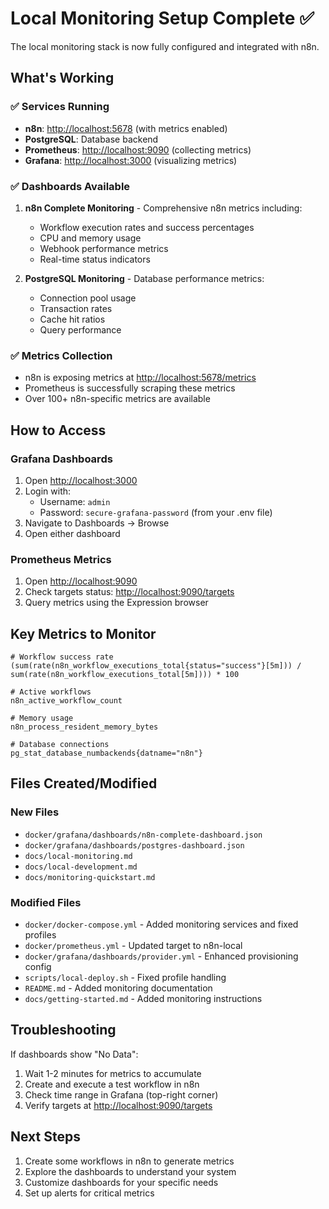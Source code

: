 # Local Monitoring Setup Complete ✅

The local monitoring stack is now fully configured and integrated with n8n.

## What's Working

### ✅ Services Running

- **n8n**: <http://localhost:5678> (with metrics enabled)
- **PostgreSQL**: Database backend
- **Prometheus**: <http://localhost:9090> (collecting metrics)
- **Grafana**: <http://localhost:3000> (visualizing metrics)

### ✅ Dashboards Available

1. **n8n Complete Monitoring** - Comprehensive n8n metrics including:
   - Workflow execution rates and success percentages
   - CPU and memory usage
   - Webhook performance metrics
   - Real-time status indicators

2. **PostgreSQL Monitoring** - Database performance metrics:
   - Connection pool usage
   - Transaction rates
   - Cache hit ratios
   - Query performance

### ✅ Metrics Collection

- n8n is exposing metrics at <http://localhost:5678/metrics>
- Prometheus is successfully scraping these metrics
- Over 100+ n8n-specific metrics are available

## How to Access

### Grafana Dashboards

1. Open <http://localhost:3000>
2. Login with:
   - Username: `admin`
   - Password: `secure-grafana-password` (from your .env file)
3. Navigate to Dashboards → Browse
4. Open either dashboard

### Prometheus Metrics

1. Open <http://localhost:9090>
2. Check targets status: <http://localhost:9090/targets>
3. Query metrics using the Expression browser

## Key Metrics to Monitor

```prometheus
# Workflow success rate
(sum(rate(n8n_workflow_executions_total{status="success"}[5m])) / sum(rate(n8n_workflow_executions_total[5m]))) * 100

# Active workflows
n8n_active_workflow_count

# Memory usage
n8n_process_resident_memory_bytes

# Database connections
pg_stat_database_numbackends{datname="n8n"}
```

## Files Created/Modified

### New Files

- `docker/grafana/dashboards/n8n-complete-dashboard.json`
- `docker/grafana/dashboards/postgres-dashboard.json`
- `docs/local-monitoring.md`
- `docs/local-development.md`
- `docs/monitoring-quickstart.md`

### Modified Files

- `docker/docker-compose.yml` - Added monitoring services and fixed profiles
- `docker/prometheus.yml` - Updated target to n8n-local
- `docker/grafana/dashboards/provider.yml` - Enhanced provisioning config
- `scripts/local-deploy.sh` - Fixed profile handling
- `README.md` - Added monitoring documentation
- `docs/getting-started.md` - Added monitoring instructions

## Troubleshooting

If dashboards show "No Data":

1. Wait 1-2 minutes for metrics to accumulate
2. Create and execute a test workflow in n8n
3. Check time range in Grafana (top-right corner)
4. Verify targets at <http://localhost:9090/targets>

## Next Steps

1. Create some workflows in n8n to generate metrics
2. Explore the dashboards to understand your system
3. Customize dashboards for your specific needs
4. Set up alerts for critical metrics
